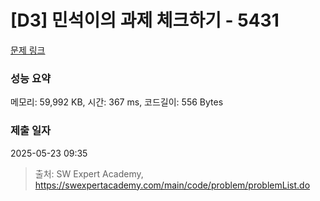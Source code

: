 # [D3] 민석이의 과제 체크하기 - 5431 

[문제 링크](https://swexpertacademy.com/main/code/problem/problemDetail.do?contestProbId=AWVl3rWKDBYDFAXm) 

### 성능 요약

메모리: 59,992 KB, 시간: 367 ms, 코드길이: 556 Bytes

### 제출 일자

2025-05-23 09:35



> 출처: SW Expert Academy, https://swexpertacademy.com/main/code/problem/problemList.do